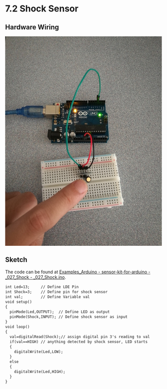 # 7.2 Shock Sensor

## Hardware Wiring

![Shock Sensor](../../Examples/sensor-kit-for-arduino/027_shock.jpg)


## Sketch

The code can be found at [Examples_Arduino - sensor-kit-for-arduino - _027_Shock - _027_Shock.ino](https://github.com/LongerVisionRobot/Examples_Arduino/blob/master/sensor-kit-for-arduino/_027_Shock/_027_Shock.ino).
```
int Led=13;     // Define LDE Pin
int Shock=3;    // Define pin for shock sensor
int val;        // Define Variable val
void setup()
{
  pinMode(Led,OUTPUT);  // Define LED as output
  pinMode(Shock,INPUT); // Define shock sensor as input
}
void loop()
{
  val=digitalRead(Shock);// assign digital pin 3's reading to val
  if(val==HIGH) // anything detected by shock sensor, LED starts
  {
    digitalWrite(Led,LOW);
  }
  else
  {
    digitalWrite(Led,HIGH);
  }
}
```